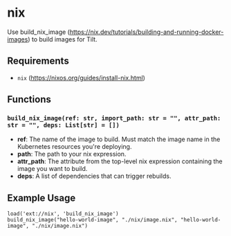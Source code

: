 # nix

Use build_nix_image (https://nix.dev/tutorials/building-and-running-docker-images) to build images for Tilt.

## Requirements

- `nix` (https://nixos.org/guides/install-nix.html)

## Functions

### `build_nix_image(ref: str, import_path: str = "", attr_path: str = "", deps: List[str] = [])`

- **ref**: The name of the image to build. Must match the image
name in the Kubernetes resources you're deploying.
- **path**: The path to your nix expression.
- **attr_path**: The attribute from the top-level nix expression containing the image you want to build.
- **deps**: A list of dependencies that can trigger rebuilds.

## Example Usage

```
load('ext://nix', 'build_nix_image')
build_nix_image("hello-world-image", "./nix/image.nix", "hello-world-image", "./nix/image.nix")
```

